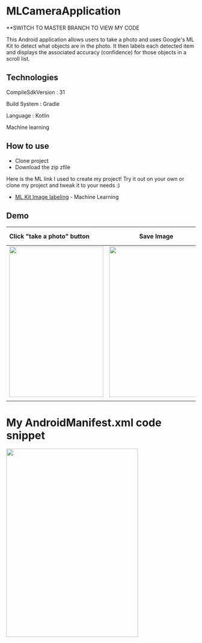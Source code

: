 # MLCameraApplication
**SWITCH TO MASTER BRANCH TO VIEW MY CODE

This Android application allows users to take a photo and uses Google's ML Kit to detect what objects are in the photo. It then labels each detected item and displays the associated accuracy (confidence) for those objects in a scroll list.

## Technologies

CompileSdkVersion : 31

Build System : Gradle

Language : Kotlin

Machine learning

## How to use
* Clone project
* Download the zip zfile

Here is the ML link I used to create my project! Try it out on your own or clone my project and tweak it to your needs :)
- [ML Kit Image labeling](https://developers.google.com/ml-kit/vision/image-labeling/android) - Machine Learning

## Demo

|Click "take a photo" button|Save Image|ML labels objects w/ confidence|
| :---         |     :---:      |          ---: |
| <img src="https://user-images.githubusercontent.com/55561581/146872267-b8f9f8ca-baa1-4829-b6ae-4cc7e859af9f.png" width="250" height="400" />     | <img src="https://user-images.githubusercontent.com/55561581/146877682-7ddaaf96-266b-4cfc-8366-8a54d53d01e0.png" width="250" height="400" />    | <img src="https://user-images.githubusercontent.com/55561581/146872302-633192d9-a454-475f-ad10-1835c14758f1.png" width="250" height="400" />    |
|      |        |       |


# My AndroidManifest.xml code snippet

<img src="https://github.com/user-attachments/assets/e2954b50-8f11-463e-9e56-245048b7a062" width="350" height="500">


